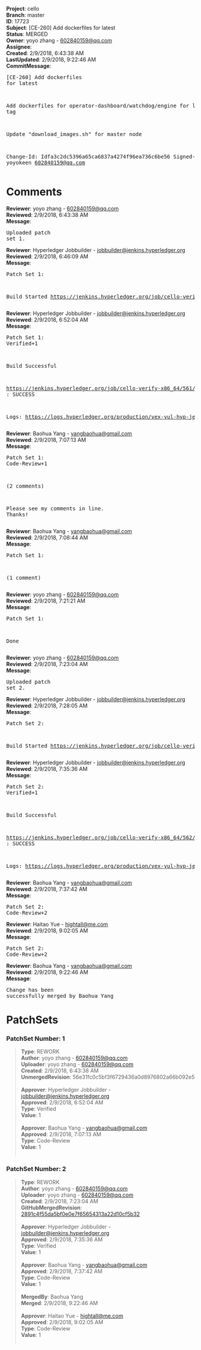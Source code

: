 <strong>Project</strong>: cello<br><strong>Branch</strong>: master<br><strong>ID</strong>: 17723<br><strong>Subject</strong>: [CE-260] Add dockerfiles for latest<br><strong>Status</strong>: MERGED<br><strong>Owner</strong>: yoyo zhang - 602840159@qq.com<br><strong>Assignee</strong>:<br><strong>Created</strong>: 2/9/2018, 6:43:38 AM<br><strong>LastUpdated</strong>: 2/9/2018, 9:22:46 AM<br><strong>CommitMessage</strong>:<br><pre>[CE-260] Add dockerfiles for latest

Add dockerfiles for operator-dashboard/watchdog/engine for latest tag

Update "download_images.sh" for master node

Change-Id: Idfa3c2dc5396a65ca6837a4274f96ea736c6be56
Signed-off-by: yoyokeen <602840159@qq.com>
</pre><h1>Comments</h1><strong>Reviewer</strong>: yoyo zhang - 602840159@qq.com<br><strong>Reviewed</strong>: 2/9/2018, 6:43:38 AM<br><strong>Message</strong>: <pre>Uploaded patch set 1.</pre><strong>Reviewer</strong>: Hyperledger Jobbuilder - jobbuilder@jenkins.hyperledger.org<br><strong>Reviewed</strong>: 2/9/2018, 6:46:09 AM<br><strong>Message</strong>: <pre>Patch Set 1:

Build Started https://jenkins.hyperledger.org/job/cello-verify-x86_64/561/</pre><strong>Reviewer</strong>: Hyperledger Jobbuilder - jobbuilder@jenkins.hyperledger.org<br><strong>Reviewed</strong>: 2/9/2018, 6:52:04 AM<br><strong>Message</strong>: <pre>Patch Set 1: Verified+1

Build Successful 

https://jenkins.hyperledger.org/job/cello-verify-x86_64/561/ : SUCCESS

Logs: https://logs.hyperledger.org/production/vex-yul-hyp-jenkins-3/cello-verify-x86_64/561</pre><strong>Reviewer</strong>: Baohua Yang - yangbaohua@gmail.com<br><strong>Reviewed</strong>: 2/9/2018, 7:07:13 AM<br><strong>Message</strong>: <pre>Patch Set 1: Code-Review+1

(2 comments)

Please see my comments in line. Thanks!</pre><strong>Reviewer</strong>: Baohua Yang - yangbaohua@gmail.com<br><strong>Reviewed</strong>: 2/9/2018, 7:08:44 AM<br><strong>Message</strong>: <pre>Patch Set 1:

(1 comment)</pre><strong>Reviewer</strong>: yoyo zhang - 602840159@qq.com<br><strong>Reviewed</strong>: 2/9/2018, 7:21:21 AM<br><strong>Message</strong>: <pre>Patch Set 1:

Done</pre><strong>Reviewer</strong>: yoyo zhang - 602840159@qq.com<br><strong>Reviewed</strong>: 2/9/2018, 7:23:04 AM<br><strong>Message</strong>: <pre>Uploaded patch set 2.</pre><strong>Reviewer</strong>: Hyperledger Jobbuilder - jobbuilder@jenkins.hyperledger.org<br><strong>Reviewed</strong>: 2/9/2018, 7:28:05 AM<br><strong>Message</strong>: <pre>Patch Set 2:

Build Started https://jenkins.hyperledger.org/job/cello-verify-x86_64/562/</pre><strong>Reviewer</strong>: Hyperledger Jobbuilder - jobbuilder@jenkins.hyperledger.org<br><strong>Reviewed</strong>: 2/9/2018, 7:35:36 AM<br><strong>Message</strong>: <pre>Patch Set 2: Verified+1

Build Successful 

https://jenkins.hyperledger.org/job/cello-verify-x86_64/562/ : SUCCESS

Logs: https://logs.hyperledger.org/production/vex-yul-hyp-jenkins-3/cello-verify-x86_64/562</pre><strong>Reviewer</strong>: Baohua Yang - yangbaohua@gmail.com<br><strong>Reviewed</strong>: 2/9/2018, 7:37:42 AM<br><strong>Message</strong>: <pre>Patch Set 2: Code-Review+2</pre><strong>Reviewer</strong>: Haitao Yue - hightall@me.com<br><strong>Reviewed</strong>: 2/9/2018, 9:02:05 AM<br><strong>Message</strong>: <pre>Patch Set 2: Code-Review+2</pre><strong>Reviewer</strong>: Baohua Yang - yangbaohua@gmail.com<br><strong>Reviewed</strong>: 2/9/2018, 9:22:46 AM<br><strong>Message</strong>: <pre>Change has been successfully merged by Baohua Yang</pre><h1>PatchSets</h1><h3>PatchSet Number: 1</h3><blockquote><strong>Type</strong>: REWORK<br><strong>Author</strong>: yoyo zhang - 602840159@qq.com<br><strong>Uploader</strong>: yoyo zhang - 602840159@qq.com<br><strong>Created</strong>: 2/9/2018, 6:43:38 AM<br><strong>UnmergedRevision</strong>: 56e31fc0c5bf3f6729436a0d8976802a66b092e5<br><br><strong>Approver</strong>: Hyperledger Jobbuilder - jobbuilder@jenkins.hyperledger.org<br><strong>Approved</strong>: 2/9/2018, 6:52:04 AM<br><strong>Type</strong>: Verified<br><strong>Value</strong>: 1<br><br><strong>Approver</strong>: Baohua Yang - yangbaohua@gmail.com<br><strong>Approved</strong>: 2/9/2018, 7:07:13 AM<br><strong>Type</strong>: Code-Review<br><strong>Value</strong>: 1<br><br></blockquote><h3>PatchSet Number: 2</h3><blockquote><strong>Type</strong>: REWORK<br><strong>Author</strong>: yoyo zhang - 602840159@qq.com<br><strong>Uploader</strong>: yoyo zhang - 602840159@qq.com<br><strong>Created</strong>: 2/9/2018, 7:23:04 AM<br><strong>GitHubMergedRevision</strong>: [2891c4f55da5bf0e0e7f65654313a22d10cf5b32](https://github.com/hyperledger/cello/commit/2891c4f55da5bf0e0e7f65654313a22d10cf5b32)<br><br><strong>Approver</strong>: Hyperledger Jobbuilder - jobbuilder@jenkins.hyperledger.org<br><strong>Approved</strong>: 2/9/2018, 7:35:36 AM<br><strong>Type</strong>: Verified<br><strong>Value</strong>: 1<br><br><strong>Approver</strong>: Baohua Yang - yangbaohua@gmail.com<br><strong>Approved</strong>: 2/9/2018, 7:37:42 AM<br><strong>Type</strong>: Code-Review<br><strong>Value</strong>: 1<br><br><strong>MergedBy</strong>: Baohua Yang<br><strong>Merged</strong>: 2/9/2018, 9:22:46 AM<br><br><strong>Approver</strong>: Haitao Yue - hightall@me.com<br><strong>Approved</strong>: 2/9/2018, 9:02:05 AM<br><strong>Type</strong>: Code-Review<br><strong>Value</strong>: 1<br><br></blockquote>